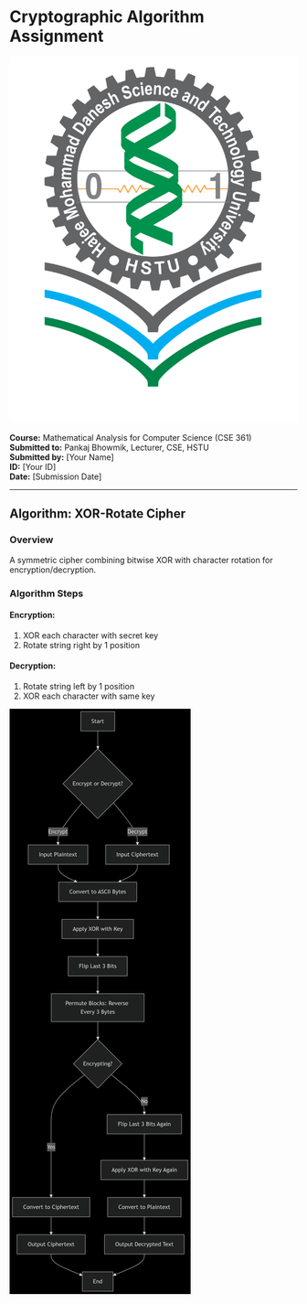 # Cryptographic Algorithm Assignment

![HSTU Logo](hstu_logo.png)

**Course:** Mathematical Analysis for Computer Science (CSE 361)  
**Submitted to:** Pankaj Bhowmik, Lecturer, CSE, HSTU  
**Submitted by:** [Your Name]  
**ID:** [Your ID]  
**Date:** [Submission Date]

---

## Algorithm: XOR-Rotate Cipher

### Overview
A symmetric cipher combining bitwise XOR with character rotation for encryption/decryption.

### Algorithm Steps

#### Encryption:
1. XOR each character with secret key
2. Rotate string right by 1 position

#### Decryption:
1. Rotate string left by 1 position
2. XOR each character with same key


![Flow chart](Flow_chart.png)
